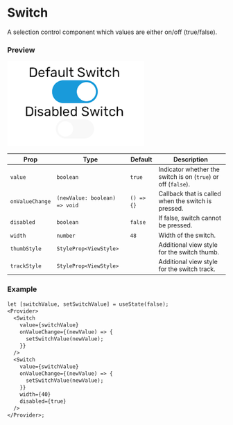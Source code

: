 # Switch

A selection control component which values are either on/off (true/false).

### Preview

![switch_preview](../assets/switch_preview.png)

| Prop            | Type                          | Default    | Description                                                   |
| --------------- | ----------------------------- | ---------- | ------------------------------------------------------------- |
| `value`         | `boolean`                     | `true`     | Indicator whether the switch is on (`true`) or off (`false`). |
| `onValueChange` | `(newValue: boolean) => void` | `() => {}` | Callback that is called when the switch is pressed.           |
| `disabled`      | `boolean`                     | `false`    | If false, switch cannot be pressed.                           |
| `width`         | `number`                      | `48`       | Width of the switch.                                          |
| `thumbStyle`    | `StyleProp<ViewStyle>`        |            | Additional view style for the switch thumb.                   |
| `trackStyle`    | `StyleProp<ViewStyle>`        |            | Additional view style for the switch track.                   |

### Example

```tsx
let [switchValue, setSwitchValue] = useState(false);
<Provider>
  <Switch
    value={switchValue}
    onValueChange={(newValue) => {
      setSwitchValue(newValue);
    }}
  />
  <Switch
    value={switchValue}
    onValueChange={(newValue) => {
      setSwitchValue(newValue);
    }}
    width={40}
    disabled={true}
  />
</Provider>;
```
